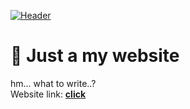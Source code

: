 [![Header](https://github.com/st0pcha/st0pcha/blob/main/assets/header.png)](https://st0pcha.github.io/)

# 📝 Just a my website
hm... what to write..?<br>
Website link: [**click**](https://st0pcha.github.io)
